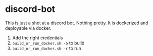 discord-bot
====

This is just a shot at a discord bot. Nothing pretty.
It is dockerized and deployable via docker.

1. Add the right credentials
2. `build_or_run_docker.sh -b` to build
3. `build_or_run_docker.sh -r` to run
